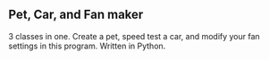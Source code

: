 Pet, Car, and Fan maker
------------------------------

3 classes in one. Create a pet, speed test a car, and modify your fan settings in this program. Written in Python.
